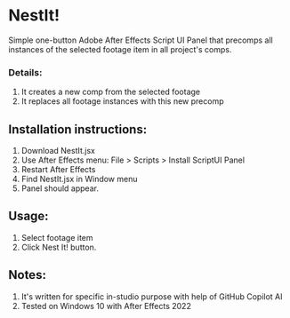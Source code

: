 # NestIt!
Simple one-button Adobe After Effects Script UI Panel that precomps all instances of the selected footage item in all project's comps.

### Details:
1. It creates a new comp from the selected footage
2. It replaces all footage instances with this new precomp

## Installation instructions:
1. Download NestIt.jsx
2. Use After Effects menu: File > Scripts > Install ScriptUI Panel
3. Restart After Effects
4. Find NestIt.jsx in Window menu
5. Panel should appear.

## Usage:
1. Select footage item
2. Click Nest It! button.

## Notes:
1. It's written for specific in-studio purpose with help of GitHub Copilot AI
2. Tested on Windows 10 with After Effects 2022
